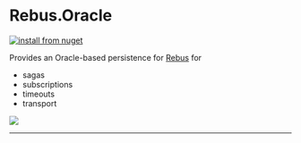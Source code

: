 # Rebus.Oracle

[![install from nuget](https://img.shields.io/nuget/v/Rebus.Oracle.svg?style=flat-square)](https://www.nuget.org/packages/Rebus.Oracle)

Provides an Oracle-based persistence for [Rebus](https://github.com/rebus-org/Rebus) for

* sagas
* subscriptions
* timeouts
* transport

![](https://raw.githubusercontent.com/rebus-org/Rebus/master/artwork/little_rebusbus2_copy-200x200.png)

---


